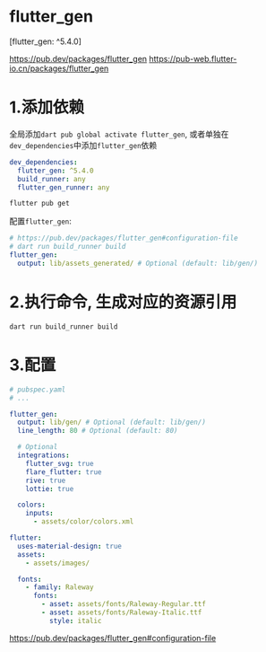 # flutter_gen

[flutter_gen: ^5.4.0]

https://pub.dev/packages/flutter_gen
https://pub-web.flutter-io.cn/packages/flutter_gen

# 1.添加依赖

全局添加`dart pub global activate flutter_gen`,
或者单独在`dev_dependencies`中添加`flutter_gen`依赖

```yaml
dev_dependencies:
  flutter_gen: ^5.4.0
  build_runner: any
  flutter_gen_runner: any
```

`flutter pub get`

配置`flutter_gen`:

```yaml
# https://pub.dev/packages/flutter_gen#configuration-file
# dart run build_runner build
flutter_gen:
  output: lib/assets_generated/ # Optional (default: lib/gen/)
```

# 2.执行命令, 生成对应的资源引用

`dart run build_runner build`

# 3.配置

```yaml
# pubspec.yaml
# ...

flutter_gen:
  output: lib/gen/ # Optional (default: lib/gen/)
  line_length: 80 # Optional (default: 80)

  # Optional
  integrations:
    flutter_svg: true
    flare_flutter: true
    rive: true
    lottie: true

  colors:
    inputs:
      - assets/color/colors.xml

flutter:
  uses-material-design: true
  assets:
    - assets/images/

  fonts:
    - family: Raleway
      fonts:
        - asset: assets/fonts/Raleway-Regular.ttf
        - asset: assets/fonts/Raleway-Italic.ttf
          style: italic
```

https://pub.dev/packages/flutter_gen#configuration-file
